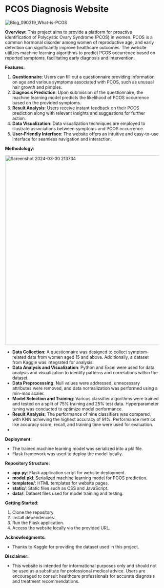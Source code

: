 # **PCOS Diagnosis Website**


![Blog_090319_What-is-PCOS](https://github.com/Ard313/WebsitePCOS/assets/122507060/1bbd3309-4685-4959-a4c2-4e8f7b6bc4d0)


**Overview:**
This project aims to provide a platform for proactive identification of Polycystic Ovary Syndrome (PCOS) in women. PCOS is a common hormonal disorder among women of reproductive age, and early detection can significantly improve healthcare outcomes. The website utilizes machine learning algorithms to predict PCOS occurrence based on reported symptoms, facilitating early diagnosis and intervention.

**Features:**
1. **Questionnaire**: Users can fill out a questionnaire providing information on age and various symptoms associated with PCOS, such as unusual hair growth and pimples.
2. **Diagnosis Prediction**: Upon submission of the questionnaire, the machine learning model predicts the likelihood of PCOS occurrence based on the provided symptoms.
3. **Result Analysis**: Users receive instant feedback on their PCOS prediction along with relevant insights and suggestions for further action.
4. **Data Visualization**: Data visualization techniques are employed to illustrate associations between symptoms and PCOS occurrence.
5. **User-Friendly Interface**: The website offers an intuitive and easy-to-use interface for seamless navigation and interaction.

**Methodology:**

   <img width="622" alt="Screenshot 2024-03-30 213734" src="https://github.com/Ard313/WebsitePCOS/assets/122507060/72c6f225-df2b-4df1-a6fa-6a8d67f8c71b">



- **Data Collection**: A questionnaire was designed to collect symptom-related data from women aged 15 and above. Additionally, a dataset from Kaggle was integrated for analysis.
- **Data Analysis and Visualization**: Python and Excel were used for data analysis and visualization to identify patterns and correlations within the dataset.
- **Data Preprocessing**: Null values were addressed, unnecessary attributes were removed, and data normalization was performed using a min-max scaler.
- **Model Selection and Training**: Various classifier algorithms were trained and tested on a split of 75% training and 25% test data. Hyperparameter tuning was conducted to optimize model performance.
- **Result Analysis**: The performance of nine classifiers was compared, with KNN achieving the highest accuracy of 91%. Performance metrics like accuracy score, recall, and training time were used for evaluation.
- 

**Deployment:**
- The trained machine learning model was serialized into a pkl file.
- Flask framework was used to deploy the model locally.

**Repository Structure:**
- **app.py**: Flask application script for website deployment.
- **model.pkl**: Serialized machine learning model for PCOS prediction.
- **templates/**: HTML templates for website pages.
- **static/**: Static files such as CSS and JavaScript.
- **data/**: Dataset files used for model training and testing.

**Getting Started:**
1. Clone the repository.
2. Install dependencies.
3. Run the Flask application.
4. Access the website locally via the provided URL.


**Acknowledgments:**
- Thanks to Kaggle for providing the dataset used in this project.

**Disclaimer:**
- This website is intended for informational purposes only and should not be used as a substitute for professional medical advice. Users are encouraged to consult healthcare professionals for accurate diagnosis and treatment recommendations.

